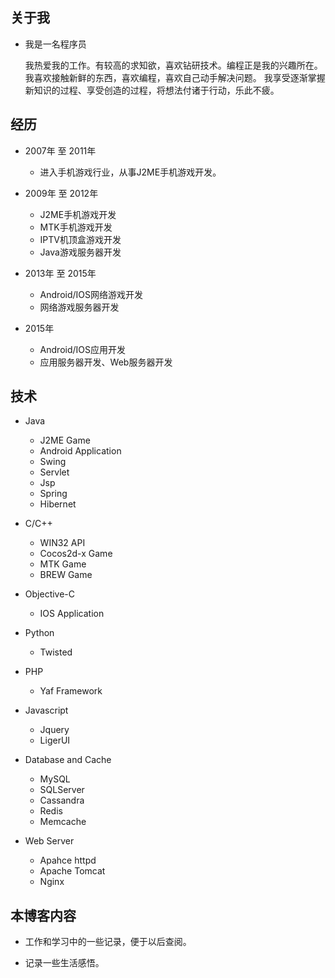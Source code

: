 ## 关于我
  
* 我是一名程序员  
   
  我热爱我的工作。有较高的求知欲，喜欢钻研技术。编程正是我的兴趣所在。  
  我喜欢接触新鲜的东西，喜欢编程，喜欢自己动手解决问题。
  我享受逐渐掌握新知识的过程、享受创造的过程，将想法付诸于行动，乐此不疲。
    
  
## 经历

* 2007年 至 2011年

  * 进入手机游戏行业，从事J2ME手机游戏开发。  

* 2009年 至 2012年
  
  * J2ME手机游戏开发
  * MTK手机游戏开发
  * IPTV机顶盒游戏开发
  * Java游戏服务器开发  

* 2013年 至 2015年

  * Android/IOS网络游戏开发
  * 网络游戏服务器开发

* 2015年
  
  * Android/IOS应用开发
  * 应用服务器开发、Web服务器开发  

## 技术

* Java
  
  * J2ME Game
  * Android Application
  * Swing
  * Servlet
  * Jsp
  * Spring
  * Hibernet
  
* C/C++

  * WIN32 API
  * Cocos2d-x Game
  * MTK Game
  * BREW Game

* Objective-C
  
  * IOS Application

* Python
  
  * Twisted

* PHP
  
  * Yaf Framework

* Javascript
  
  * Jquery
  * LigerUI
  
* Database and Cache
  
  * MySQL
  * SQLServer
  * Cassandra
  * Redis
  * Memcache

* Web Server
  
  * Apahce httpd
  * Apache Tomcat
  * Nginx

## 本博客内容
  
* 工作和学习中的一些记录，便于以后查阅。  
  
* 记录一些生活感悟。
